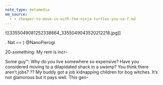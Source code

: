 ```yaml
---
note_type: metamedia
mm_source:
  - - cheaper-to-move-in-with-the-ninja-turtles-you-ve-f.md
---
```


![[3355049081252338664_3355049043520212218.jpg]]

. Nat ==
) @NanoPierogi

20-something: My rent is incr-

Some guy™: Why do you live
somewhere so expensive? Have
you considered moving to a
dilapidated shack in a swamp? You
think there aren’t jobs? ?? My
buddy got a job kidnapping children
for bog witches. It’s not glamorous
but it pays well. This gen-


